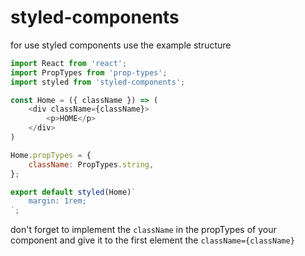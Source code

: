 # styled-components

for use styled components use the example structure

```js
import React from 'react';
import PropTypes from 'prop-types';
import styled from 'styled-components';

const Home = ({ className }) => (
    <div className={className}>
        <p>HOME</p>
    </div>
)

Home.propTypes = {
    className: PropTypes.string,
};

export default styled(Home)`
    margin: 1rem;
`;
```

don't forget to implement the `className` in the propTypes of your component
and give it to the first element the `className={className}`
